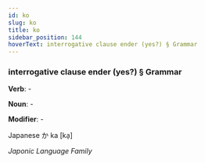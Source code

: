 ```yaml
---
id: ko
slug: ko
title: ko
sidebar_position: 144
hoverText: interrogative clause ender (yes?) § Grammar
---
```


### interrogative clause ender (yes?) § Grammar

**Verb**: -

**Noun**: -

**Modifier**: -

Japanese か ka [ka̠]

*Japonic Language Family*